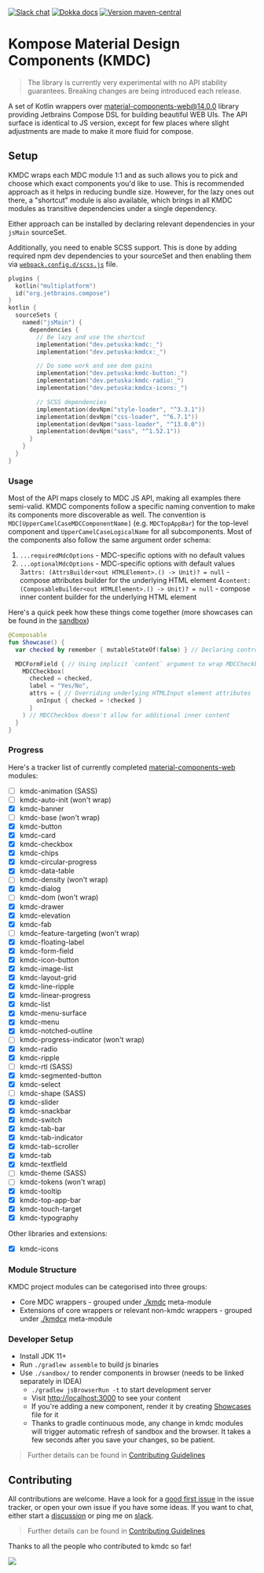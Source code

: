 [![Slack chat](https://img.shields.io/badge/kotlinlang-%23kmdc-green?logo=slack&style=flat-square)](https://kotlinlang.slack.com/archives/CNR7ARJGJ)
[![Dokka docs](https://img.shields.io/badge/docs-dokka-orange?style=flat-square)](http://mpetuska.github.io/kmdc)
[![Version maven-central](https://img.shields.io/maven-central/v/dev.petuska/kmdc?logo=apache-maven&style=flat-square)](https://mvnrepository.com/artifact/dev.petuska/kmdc/latest)

# Kompose Material Design Components (KMDC)

> The library is currently very experimental with no API stability guarantees. Breaking changes are being introduced
> each release.

A set of Kotlin wrappers
over [material-components-web@14.0.0][material-components-web]
library providing Jetbrains Compose DSL for building beautiful WEB UIs. The API surface is identical to JS version,
except for few places where slight adjustments are made to make it more fluid for compose.

## Setup

KMDC wraps each MDC module 1:1 and as such allows you to pick and choose which exact components you'd like to use. This
is recommended approach as it helps in reducing bundle size. However, for the lazy ones out there, a "shortcut" module
is also available, which brings in all KMDC modules as transitive dependencies under a single dependency.

Either approach can be installed by declaring relevant dependencies in your `jsMain` sourceSet.

Additionally, you need to enable SCSS support. This is done by adding required npm dev dependencies to your sourceSet
and then enabling them via [`webpack.config.d/scss.js`](gradle/webpack.config.d/scss.js) file.

```kotlin
plugins {
  kotlin("multiplatform")
  id("org.jetbrains.compose")
}
kotlin {
  sourceSets {
    named("jsMain") {
      dependencies {
        // Be lazy and use the shortcut
        implementation("dev.petuska:kmdc:_")
        implementation("dev.petuska:kmdcx:_")

        // Do some work and see dem gains
        implementation("dev.petuska:kmdc-button:_")
        implementation("dev.petuska:kmdc-radio:_")
        implementation("dev.petuska:kmdcx-icons:_")

        // SCSS dependencies
        implementation(devNpm("style-loader", "^3.3.1"))
        implementation(devNpm("css-loader", "^6.7.1"))
        implementation(devNpm("sass-loader", "^13.0.0"))
        implementation(devNpm("sass", "^1.52.1"))
      }
    }
  }
}
```

### Usage

Most of the API maps closely to MDC JS API, making all examples there semi-valid. KMDC components follow a specific
naming convention to make its components more discoverable as well. The convention
is `MDC[UpperCamelCaseMDCComponentName]` (e.g. `MDCTopAppBar`) for the top-level component
and `UpperCamelCaseLogicalName` for all subcomponents. Most of the components also follow the same argument order
schema:

1. `...requiredMdcOptions` - MDC-specific options with no default values
2. `...optionalMdcOptions` - MDC-specific options with default values
   3`attrs: (AttrsBuilder<out HTMLElement>.() -> Unit)? = null` - compose attributes builder for the underlying HTML
   element
   4`content: (ComposableBuilder<out HTMLElement>.() -> Unit)? = null` - compose inner content builder for the
   underlying
   HTML element

Here's a quick peek how these things come together (more showcases can be found in
the [sandbox](./sandbox/src/jsMain/showcases))

```kotlin
@Composable
fun Showcase() {
  var checked by remember { mutableStateOf(false) } // Declaring controlled state

  MDCFormField { // Using implicit `content` argument to wrap MDCCheckbox inside MDCFormField UI as recommended by the MDC docs
    MDCCheckbox(
      checked = checked,
      label = "Yes/No",
      attrs = { // Overriding underlying HTMLInput element attributes
        onInput { checked = !checked }
      }
    ) // MDCCheckbox doesn't allow for additional inner content
  }
}
```

### Progress

Here's a tracker list of currently completed [material-components-web] modules:

- [ ] kmdc-animation (SASS)
- [ ] kmdc-auto-init (won't wrap)
- [x] kmdc-banner
- [ ] kmdc-base (won't wrap)
- [x] kmdc-button
- [x] kmdc-card
- [x] kmdc-checkbox
- [x] kmdc-chips
- [x] kmdc-circular-progress
- [x] kmdc-data-table
- [ ] kmdc-density (won't wrap)
- [x] kmdc-dialog
- [ ] kmdc-dom (won't wrap)
- [x] kmdc-drawer
- [x] kmdc-elevation
- [x] kmdc-fab
- [ ] kmdc-feature-targeting (won't wrap)
- [x] kmdc-floating-label
- [x] kmdc-form-field
- [x] kmdc-icon-button
- [x] kmdc-image-list
- [x] kmdc-layout-grid
- [x] kmdc-line-ripple
- [x] kmdc-linear-progress
- [x] kmdc-list
- [x] kmdc-menu-surface
- [x] kmdc-menu
- [x] kmdc-notched-outline
- [ ] kmdc-progress-indicator (won't wrap)
- [x] kmdc-radio
- [x] kmdc-ripple
- [ ] kmdc-rtl (SASS)
- [x] kmdc-segmented-button
- [x] kmdc-select
- [ ] kmdc-shape (SASS)
- [x] kmdc-slider
- [x] kmdc-snackbar
- [x] kmdc-switch
- [x] kmdc-tab-bar
- [x] kmdc-tab-indicator
- [x] kmdc-tab-scroller
- [x] kmdc-tab
- [x] kmdc-textfield
- [ ] kmdc-theme (SASS)
- [ ] kmdc-tokens (won't wrap)
- [x] kmdc-tooltip
- [x] kmdc-top-app-bar
- [x] kmdc-touch-target
- [x] kmdc-typography

Other libraries and extensions:

- [x] kmdc-icons

### Module Structure

KMDC project modules can be categorised into three groups:

* Core MDC wrappers - grouped under [./kmdc](./kmdc) meta-module
* Extensions of core wrappers or relevant non-kmdc wrappers - grouped under [./kmdcx](./kmdcx) meta-module

### Developer Setup

* Install JDK 11+
* Run `./gradlew assemble` to build js binaries
* Use `./sandbox/` to render components in browser (needs to be linked separately in IDEA)
    * `./gradlew jsBrowserRun -t` to start development server
    * Visit [http://localhost:3000](http://localhost:3000) to see your content
    * If you're adding a new component, render it by creating [Showcases](./sandbox/src/jsMain/showcases/MDCButton.kt)
      file for it
    * Thanks to gradle continuous mode, any change in kmdc modules will trigger automatic refresh of sandbox and the
      browser. It takes a few seconds after you save your changes, so be patient.

> Further details can be found
> in [Contributing Guidelines](./docs/CONTRIBUTING.md#what-should-i-know-before-i-get-started)

## Contributing

All contributions are welcome. Have a look for
a [good first issue](https://github.com/mpetuska/kmdc/issues?q=is%3Aopen+is%3Aissue+label%3A%22good+first+issue%22)
in the issue tracker, or open your own issue if you have some ideas. If you want to chat, either start
a [discussion](https://github.com/mpetuska/kmdc/discussions) or ping me
on [slack](https://kotlinlang.slack.com/team/UL1A5BA2X).
> Further details can be found in [Contributing Guidelines](./docs/CONTRIBUTING.md)

Thanks to all the people who contributed to kmdc so far!

<a href="https://github.com/mpetuska/kmdc/graphs/contributors">
  <img src="https://contrib.rocks/image?repo=mpetuska/kmdc" />
</a>

[material-components-web]: https://github.com/material-components/material-components-web/tree/v14.0.0
